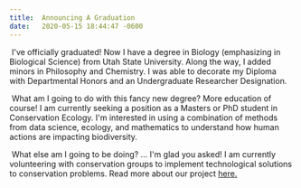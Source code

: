 ```yaml
---
title:  Announcing A Graduation
date:   2020-05-15 18:44:47 -0600
---
```


&nbsp;I've officially graduated! Now I have a degree in Biology (emphasizing in Biological Science) from Utah State University. Along the way, I added minors in Philosophy and Chemistry. I was able to decorate my Diploma with Departmental Honors and an Undergraduate Researcher Designation. 

&nbsp;What am I going to do with this fancy new degree? More education of course! I am currently seeking a position as a Masters or PhD student in Conservation Ecology. I'm interested in using a combination of methods from data science, ecology, and mathematics to understand how human actions are impacting biodiversity.

&nbsp;What else am I going to be doing? ... I'm glad you asked! I am currently volunteering with conservation groups to implement technological solutions to conservation problems. Read more about our project [here.](https://conservationx.com/project/key/trackingpangolinscales)
